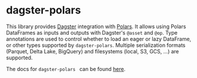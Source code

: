 # dagster-polars

This library provides [Dagster](https://dagster.io/) integration with [Polars](https://pola.rs).
It allows using Polars DataFrames as inputs and outputs with Dagster's `@asset` and `@op`.
Type annotations are used to control whether to load an eager or lazy DataFrame, or other types supported by `dagster-polars`.
Multiple serialization formats (Parquet, Delta Lake, BigQuery) and filesystems (local, S3, GCS, ...) are supported.

The docs for `dagster-polars ` can be found
[here](https://docs.dagster.io/_apidocs/libraries/dagster-polars).
